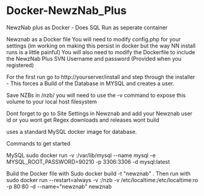 # Docker-NewzNab_Plus
NewzNab plus as Docker - Does  SQL Run as seperate container

Newznab as a Docker file 
You will need to modify config.php for your settings (im working on making this persist in docker but the way NN install runs is a little painful)
You will also need to modify the Dockerfile to include the NewzNab Plus SVN Username and password (Provided when you registered)

For the first run go to http://yourserver/install   and step through the installer - This forces a Build of the Database in MYSQL and creates a user.

Save NZBs in /nzb/ you will need to use the -v command to expose this volume to your local host filesystem

Dont forget to go to Site Settings in Newznab and add your Newznab user id or you wont get Regex downloads and releases wont build

uses a standard MySQL docker image for database.

Commands to get started 

MySQL
sudo docker run  -v <LocalConfigDir>:/var/lib/mysql --name mysql -e MYSQL_ROOT_PASSWORD=90210 -p 3306:3306 -d mysql:latest

Build the Docker file with 
Sudo docker build -t "newznab" .
Then run with 
sudo docker run --restart=always -v <LocalNZBDir>:/nzb -v /etc/localtime:/etc/localtime:ro   -p 80:80 -d   --name="newznab" newznab



